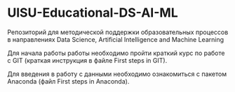 # UlSU-Educational-DS-AI-ML

Репозиторий для методической поддержки образовательных процессов в направлениях Data Science, Artificial Intelligence and Machine Learning

Для начала работы работы необходимо пройти краткий курс по работе с GIT (краткая инструкция в файле First steps in GIT). 

Для введения в работу с данными необходимо ознакомиться с пакетом Anaconda (файл First steps in Anaconda).
